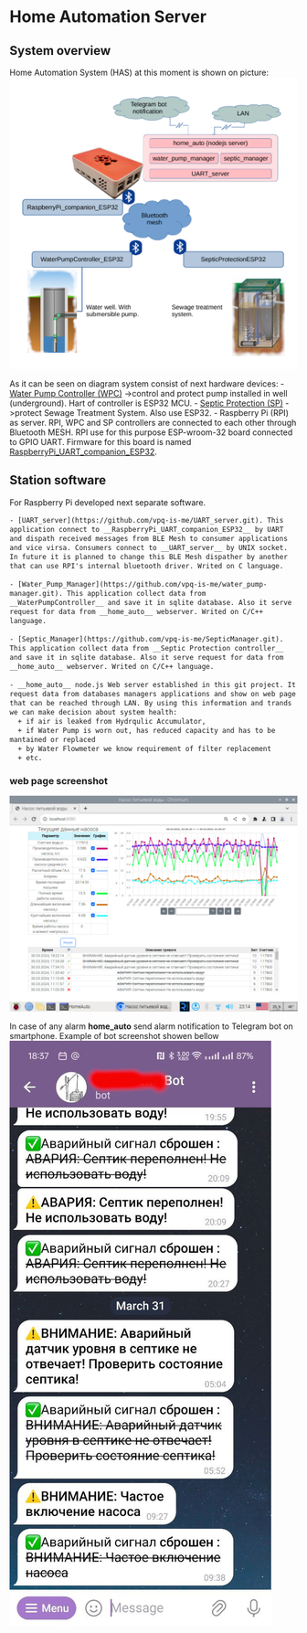 # Home Automation Server
## System overview
Home Automation System (HAS) at this moment is shown on picture:
![Alt text](description_addons/SystemOverview.png?raw=true)

As it can be seen on diagram system consist of next hardware devices:
	- [Water Pump Controller (WPC)](https://github.com/vpq-is-me/WaterPumpController_ESP32.git) ->control and protect pump installed in well (underground). Hart of controller is ESP32 MCU.
	- [Septic Protection (SP)](https://github.com/vpq-is-me/SepticProtectionESP32.git) ->protect Sewage Treatment System. Also use ESP32.
	- Raspberry Pi (RPI) as server.
RPI, WPC and SP controllers are connected to each other through Bluetooth MESH. RPI use for this purpose ESP-wroom-32 board connected to GPIO UART. Firmware for this board is named [RaspberryPi_UART_companion_ESP32](https://github.com/vpq-is-me/RaspberryPi_UART_companion_ESP32.git).

## Station software
For Raspberry Pi developed next separate software.

	- [UART_server](https://github.com/vpq-is-me/UART_server.git). This application connect to __RaspberryPi_UART_companion_ESP32__ by UART and dispath received messages from BLE Mesh to consumer applications and vice virsa. Consumers connect to __UART_server__ by UNIX socket. In future it is planned to change this BLE Mesh dispather by another that can use RPI's internal bluetooth driver. Writed on C language.
	
	- [Water_Pump_Manager](https://github.com/vpq-is-me/water_pump-manager.git). This application collect data from __WaterPumpController__ and save it in sqlite database. Also it serve request for data from __home_auto__ webserver. Writed on C/C++ language.
	
	- [Septic_Manager](https://github.com/vpq-is-me/SepticManager.git). This application collect data from __Septic Protection controller__ and save it in sqlite database. Also it serve request for data from __home_auto__ webserver. Writed on C/C++ language.
	
	- __home_auto__ node.js Web server established in this git project. It request data from databases managers applications and show on web page that can be reached through LAN. By using this information and trands we can make decision about system health: 
	  + if air is leaked from Hydrqulic Accumulator, 
	  + if Water Pump is worn out, has reduced capacity and has to be mantained or replaced
	  + by Water Flowmeter we know requirement of filter replacement
	  + etc.
	  
### web page screenshot 
![Alt text](description_addons/web_page.jpg?raw=true)

In case of any alarm __home_auto__ send alarm notification to Telegram bot on smartphone. Example of bot screenshot showen bellow
![Alt text](description_addons/TelegramBot.jpg?raw=true)
